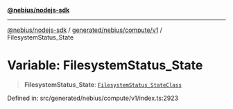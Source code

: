 [**@nebius/nodejs-sdk**](../../../../../README.md)

---

[@nebius/nodejs-sdk](../../../../../README.md) / [generated/nebius/compute/v1](../README.md) / FilesystemStatus_State

# Variable: FilesystemStatus_State

> **FilesystemStatus_State**: [`FilesystemStatus_StateClass`](../type-aliases/FilesystemStatus_StateClass.md)

Defined in: src/generated/nebius/compute/v1/index.ts:2923
